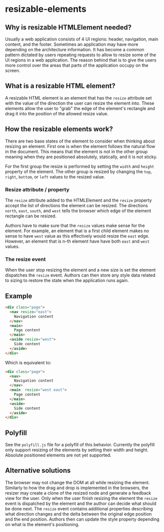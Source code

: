 # resizable-elements

## Why is resizable HTMLElement needed?

Usually a web application consists of 4 UI regions: header, navigation, main content, and the footer. Sometimes an application may have more depending on the architecture information. It has become a common pattern dictated by users repeating requests to allow to resize some of the UI regions in a web application. The reason behind that is to give the users more control over the areas that parts of the application occupy on the screen.

## What is a resizable HTML element?

A resizable HTML element is an element that has the `resize` attribute set with the value of the direction the user can resize the element into. These elements allow the user to "grab" the edge of the element's rectangle and drag it into the position of the allowed resize value.

## How the resizable elements work?

There are two base states of the element to consider when thinking about resizing an element. First one is when the element follows the natural flow in the document. This means that the element is not in the other group meaning when they are positioned absolutely, statically, and it is not sticky.

For the first group the resize is performed by setting the `width` and `height` property of the element.
The other group is resized by changing the `top`, `right`, `bottom`, or `left` values to the resized value.

### Resize attribute / property

The `resize` attribute added to the HTMLElement and the `resize` property accept the list of directions the element can be resized. The directions `north`, `east`, `south`, and `west` tells the browser which edge of the element rectangle can be resized.

Authors have to make sure that the `resize` values make sense for the element. For example, an element that is a first child element makes no sense to have `west` value as this effectively would resize the `east` edge. However, an element that is n-th element have have both `east` and `west` values.

### The resize event

When the user stop resizing the element and a new size is set the element dispatches the `resize` event. Authors can then store any style data related to sizing to restore the state when the application runs again.

## Example

```html
<div class="page">
  <nav resize="east">
    Navigation content
  </nav>
  <main>
    Page content
  </main>
  <aside resize="west">
    Side content
  </aside>
</div>
```

Which is equivalent to:

```html
<div class="page">
  <nav>
    Navigation content
  </nav>
  <main  resize="west east">
    Page content
  </main>
  <aside>
    Side content
  </aside>
</div>
```

## Polyfill

See the `polyfill.js` file for a polyfill of this behavior. Currently the polyfill only support resizing of the elements by setting their width and height. Absolute positioned elements are not yet supported.

## Alternative solutions

The browser may not change the DOM at all while resizing the element. Similarly to how the drag and drop is implemented in the browsers, the resizer may create a clone of the resized node and generate a feedback view for the user. Only when the user finish resizing the element the `resize` event is dispatched by the element and the author can decide what should be done next. The `resize` event contains additional properties describing what direction changes and the delta between the original edge position and the end position. Authors then can update the style property depending on what is the element's positioning.
